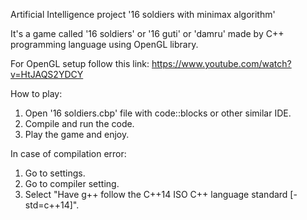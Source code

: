 Artificial Intelligence project '16 soldiers with minimax algorithm'


It's a game called '16 soldiers' or '16 guti' or 'damru' made by C++ programming language using OpenGL library. 

For OpenGL setup follow this link: https://www.youtube.com/watch?v=HtJAQS2YDCY

How to play:
1. Open '16 soldiers.cbp' file with code::blocks or other similar IDE.
2. Compile and run the code.
3. Play the game and enjoy.

In case of compilation error:
1. Go to settings.
2. Go to compiler setting.
3. Select "Have g++ follow the C++14 ISO C++ language standard [-std=c++14]".
